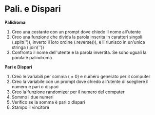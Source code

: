 Pali. e Dispari
===

**Palidroma**
1. Creo una costante con un prompt dove chiedo il nome all'utente
2. Creo una funzione che divida la parola inserita in caratteri singoli (.split('')), inverto il loro ordine (.reverse()), e li riunisco in un'unica stringa (.join(''))
3. Confronto il nome dell'utente e la parola invertita. Se sono uguali la parola è palindroma

**Pari e Dispari**
1. Creo le variabili per somma ( = 0) e numero generato per il computer
1. Creo la variabile con un prompt dove chiedo all'utente di scegliere il numero e pari o dispari
1. Creo la funzione randomizer per il numero del computer
1. Sommo i due numeri
1. Verifico se la somma è pari o dispari
1. Stampo il vincitore